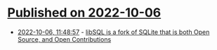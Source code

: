 # [Published on 2022-10-06](index.md)

* [2022-10-06, 11:48:57](https://lobste.rs/s/48cgtw/libsql_is_fork_sqlite_is_both_open_source) - [libSQL is a fork of SQLite that is both Open Source, and Open Contributions](https://github.com/libsql/libsql)
